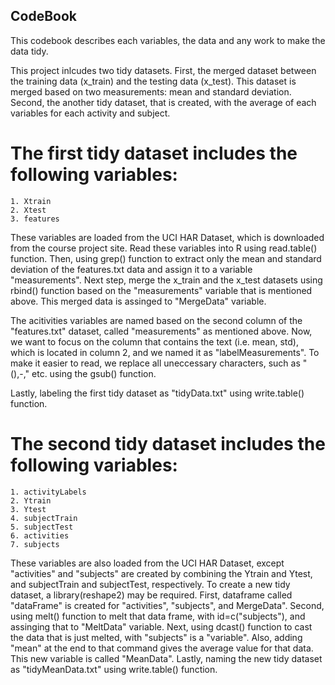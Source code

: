 ## CodeBook

This codebook describes each variables, the data and any work to make the data tidy.

This project inlcudes two tidy datasets.
First, the merged dataset between the training data (x_train) and the testing data (x_test). This dataset is merged based on two measurements: mean and standard deviation.
Second, the another tidy dataset, that is created, with the average of each variables for each activity and subject.

# The first tidy dataset includes the following variables:
	1. Xtrain
	2. Xtest
	3. features
These variables are loaded from the UCI HAR Dataset, which is downloaded from the course project site.
Read these variables into R using read.table() function. Then, using grep() function to extract only the mean and standard deviation of the features.txt data and assign it to a variable "measurements".
Next step, merge the x_train and the x_test datasets using rbind() function based on the "measurements" variable that is mentioned above. This merged data is assinged to "MergeData" variable.

The acitivities variables are named based on the second column of the "features.txt" dataset, called "measurements" as mentioned above. 
Now, we want to focus on the column that contains the text (i.e. mean, std), which is located in column 2, and we named it as "labelMeasurements".
To make it easier to read, we replace all uneccessary characters, such as "(),-," etc. using the gsub() function.

Lastly, labeling the first tidy dataset as "tidyData.txt" using write.table() function.

# The second tidy dataset includes the following variables:
	1. activityLabels
	2. Ytrain
	3. Ytest
	4. subjectTrain
	5. subjectTest
	6. activities
	7. subjects
These variables are also loaded from the UCI HAR Dataset, except "activities" and "subjects" are created by combining the Ytrain and Ytest, and subjectTrain and subjectTest, respectively.
To create a new tidy dataset, a library(reshape2) may be required. 
First, dataframe called "dataFrame" is created for "activities", "subjects", and MergeData". Second, using melt() function to melt that data frame, with id=c("subjects"), and assinging that to "MeltData" variable. 
Next, using dcast() function to cast the data that is just melted, with "subjects" is a "variable". Also, adding "mean" at the end to that command gives the average value for that data. This new variable is called "MeanData".
Lastly, naming the new tidy dataset as "tidyMeanData.txt" using write.table() function. 

